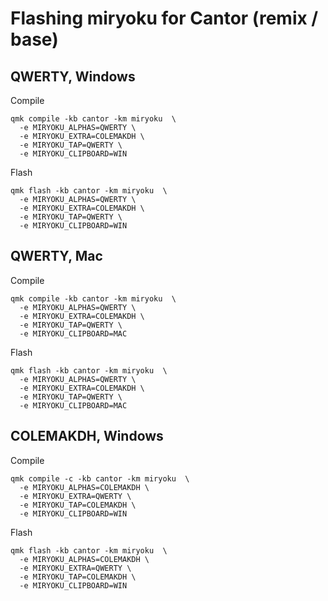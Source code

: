 # Flashing miryoku for Cantor (remix / base)

## QWERTY, Windows
Compile
```
qmk compile -kb cantor -km miryoku  \
  -e MIRYOKU_ALPHAS=QWERTY \
  -e MIRYOKU_EXTRA=COLEMAKDH \
  -e MIRYOKU_TAP=QWERTY \
  -e MIRYOKU_CLIPBOARD=WIN
```
Flash
```
qmk flash -kb cantor -km miryoku  \
  -e MIRYOKU_ALPHAS=QWERTY \
  -e MIRYOKU_EXTRA=COLEMAKDH \
  -e MIRYOKU_TAP=QWERTY \
  -e MIRYOKU_CLIPBOARD=WIN
```

## QWERTY, Mac
Compile
```
qmk compile -kb cantor -km miryoku  \
  -e MIRYOKU_ALPHAS=QWERTY \
  -e MIRYOKU_EXTRA=COLEMAKDH \
  -e MIRYOKU_TAP=QWERTY \
  -e MIRYOKU_CLIPBOARD=MAC
```
Flash
```
qmk flash -kb cantor -km miryoku  \
  -e MIRYOKU_ALPHAS=QWERTY \
  -e MIRYOKU_EXTRA=COLEMAKDH \
  -e MIRYOKU_TAP=QWERTY \
  -e MIRYOKU_CLIPBOARD=MAC
```

## COLEMAKDH, Windows
Compile
```
qmk compile -c -kb cantor -km miryoku  \
  -e MIRYOKU_ALPHAS=COLEMAKDH \
  -e MIRYOKU_EXTRA=QWERTY \
  -e MIRYOKU_TAP=COLEMAKDH \
  -e MIRYOKU_CLIPBOARD=WIN
```
Flash
```
qmk flash -kb cantor -km miryoku  \
  -e MIRYOKU_ALPHAS=COLEMAKDH \
  -e MIRYOKU_EXTRA=QWERTY \
  -e MIRYOKU_TAP=COLEMAKDH \
  -e MIRYOKU_CLIPBOARD=WIN
```
